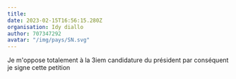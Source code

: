 ```yaml
---
title: 
date: 2023-02-15T16:56:15.280Z
organisation: Idy diallo 
author: 707347292 
avatar: "/img/pays/SN.svg"
---
```


Je m'oppose totalement à la 3iem candidature du président par conséquent je signe cette petition